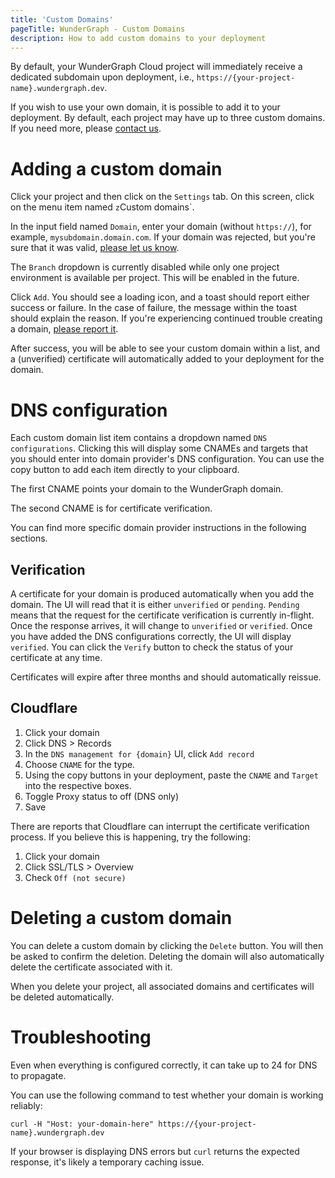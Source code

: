 ```yaml
---
title: 'Custom Domains'
pageTitle: WunderGraph - Custom Domains
description: How to add custom domains to your deployment
---
```


By default, your WunderGraph Cloud project will immediately receive a dedicated subdomain upon deployment, i.e.,
`https://{your-project-name}.wundergraph.dev`.

If you wish to use your own domain, it is possible to add it to your deployment.
By default, each project may have up to three custom domains.
If you need more, please [contact us](https://wundergraph.com/discord).

# Adding a custom domain

Click your project and then click on the `Settings` tab. On this screen, click on the menu item named `z`Custom domains`.

In the input field named `Domain`, enter your domain (without `https://`), for example, `mysubdomain.domain.com`.
If your domain was rejected, but you're sure that it was valid, [please let us know](https://wundergraph.com/discord).

The `Branch` dropdown is currently disabled while only one project environment is available per project. This will be
enabled in the future.

Click `Add`. You should see a loading icon, and a toast should report either success or failure. In the case of failure,
the message within the toast should explain the reason. If you're experiencing continued trouble creating a domain,
[please report it](https://wundergraph.com/discord).

After success, you will be able to see your custom domain within a list, and a (unverified) certificate will
automatically added to your deployment for the domain.

# DNS configuration

Each custom domain list item contains a dropdown named `DNS configurations`. Clicking this will display some CNAMEs and
targets that you should enter into domain provider's DNS configuration. You can use the copy button to add each item
directly to your clipboard.

The first CNAME points your domain to the WunderGraph domain.

The second CNAME is for certificate verification.

You can find more specific domain provider instructions in the following sections.

## Verification

A certificate for your domain is produced automatically when you add the domain. The UI will read that it is either
`unverified` or `pending`. `Pending` means that the request for the certificate verification is currently in-flight.
Once the response arrives, it will change to `unverified` or `verified`. Once you have added the DNS configurations
correctly, the UI will display `verified`. You can click the `Verify` button to check the status of your certificate at
any time.

Certificates will expire after three months and should automatically reissue.

## Cloudflare

1. Click your domain
1. Click DNS > Records
1. In the `DNS management for {domain}` UI, click `Add record`
1. Choose `CNAME` for the type.
1. Using the copy buttons in your deployment, paste the `CNAME` and `Target` into the respective boxes.
1. Toggle Proxy status to off (DNS only)
1. Save

There are reports that Cloudflare can interrupt the certificate verification process.
If you believe this is happening, try the following:

1. Click your domain
1. Click SSL/TLS > Overview
1. Check `Off (not secure)`

# Deleting a custom domain

You can delete a custom domain by clicking the `Delete` button. You will then be asked to confirm the deletion.
Deleting the domain will also automatically delete the certificate associated with it.

When you delete your project, all associated domains and certificates will be deleted automatically.

# Troubleshooting

Even when everything is configured correctly, it can take up to 24 for DNS to propagate.

You can use the following command to test whether your domain is working reliably:

```shell
curl -H "Host: your-domain-here" https://{your-project-name}.wundergraph.dev
```

If your browser is displaying DNS errors but `curl` returns the expected response, it's likely a temporary caching
issue.

